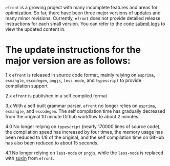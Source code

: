 `efront` is a growing project with many incomplete features and areas for optimization. So far, there have been three major versions of updates and many minor revisions. Currently, `efront` does not provide detailed release instructions for each small version. You can refer to the code [submit logs](https://github.com/yunxu1019/efront/commits/develop) to view the updated content in.

# The update instructions for the major version are as follows:

1.x `efront` is released in source code format, mainly relying on `esprima`, `esmangle`, `escodegen`, `pngjs`, `less node`, and `typescript` to provide compilation support

2.x `efront` is published in a self compiled format

3.x With a self built grammar parser, `efront` no longer relies on `esprima`, `esmangle`, and `escodegen`. The self compilation time has gradually decreased from the original 10 minute Github workflow to about 2 minutes.

4.0 No longer relying on `typescript` (nearly 170000 lines of source code), the compilation speed has increased by four times, the memory usage has been reduced to 1/8 of the original, and the self compilation time on GitHub has also been reduced to about 15 seconds.

4.1 No longer relying on `less-node` or `pngjs`, while the `less-node` is replaced with [suxin](https://www.npmjs.com/package/suxin) from `efront`.